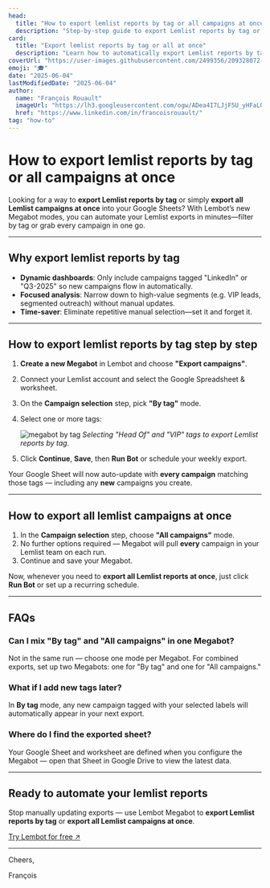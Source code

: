 ```yaml
---
head:
  title: "How to export lemlist reports by tag or all campaigns at once – Lembot Blog"
  description: "Step-by-step guide to export Lemlist reports by tag or export all Lemlist campaigns at once into Google Sheets using Lembot Megabot."
card:
  title: "Export lemlist reports by tag or all at once"
  description: "Learn how to automatically export Lemlist reports by tag or dump every campaign at once into your Google Sheets."
coverUrl: "https://user-images.githubusercontent.com/2499356/209328072-82d60033-5cf2-4083-884b-d7ed541ac6b3.jpg"
emoji: "🎓"
date: "2025-06-04"
lastModifiedDate: "2025-06-04"
author:
  name: "François Rouault"
  imageUrl: "https://lh3.googleusercontent.com/ogw/ADea4I7LJjF5U_yHFaLQIoNCysLkiEHPLHnWKxj0i1SadVY=s32-c-mo"
  href: "https://www.linkedin.com/in/francoisrouault/"
tag: "how-to"
---
```


# How to export lemlist reports by tag or all campaigns at once

Looking for a way to **export Lemlist reports by tag** or simply **export all Lemlist campaigns at once** into your Google Sheets? With Lembot’s new Megabot modes, you can automate your Lemlist exports in minutes—filter by tag or grab every campaign in one go.

---

## Why export lemlist reports by tag

- **Dynamic dashboards**: Only include campaigns tagged "LinkedIn" or "Q3-2025" so new campaigns flow in automatically.
- **Focused analysis**: Narrow down to high-value segments (e.g. VIP leads, segmented outreach) without manual updates.
- **Time-saver**: Eliminate repetitive manual selection—set it and forget it.

---

## How to export lemlist reports by tag step by step

1. **Create a new Megabot** in Lembot and choose **"Export campaigns"**.
2. Connect your Lemlist account and select the Google Spreadsheet & worksheet.
3. On the **Campaign selection** step, pick **"By tag"** mode.
4. Select one or more tags:

   ![megabot by tag](https://github.com/user-attachments/assets/99e536ee-f725-4b3d-9f44-0eface77c22f)
   _Selecting "Head Of" and "VIP" tags to export Lemlist reports by tag._

5. Click **Continue**, **Save**, then **Run Bot** or schedule your weekly export.

Your Google Sheet will now auto-update with **every campaign** matching those tags — including any **new** campaigns you create.

---

## How to export all lemlist campaigns at once

1. In the **Campaign selection** step, choose **"All campaigns"** mode.
2. No further options required — Megabot will pull **every** campaign in your Lemlist team on each run.
3. Continue and save your Megabot.

Now, whenever you need to **export all Lemlist reports at once**, just click **Run Bot** or set up a recurring schedule.

---

## FAQs

### Can I mix "By tag" and "All campaigns" in one Megabot?

Not in the same run — choose one mode per Megabot. For combined exports, set up two Megabots: one for "By tag" and one for "All campaigns."

### What if I add new tags later?

In **By tag** mode, any new campaign tagged with your selected labels will automatically appear in your next export.

### Where do I find the exported sheet?

Your Google Sheet and worksheet are defined when you configure the Megabot — open that Sheet in Google Drive to view the latest data.

---

## Ready to automate your lemlist reports

Stop manually updating exports — use Lembot Megabot to **export Lemlist reports by tag** or **export all Lemlist campaigns at once**.

[Try Lembot for free ↗️](https://lembot.com/signup)

---

Cheers,

François
